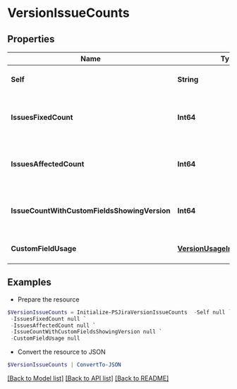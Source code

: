 # VersionIssueCounts
## Properties

Name | Type | Description | Notes
------------ | ------------- | ------------- | -------------
**Self** | **String** | The URL of these count details. | [optional] [readonly] 
**IssuesFixedCount** | **Int64** | Count of issues where the &#x60;fixVersion&#x60; is set to the version. | [optional] [readonly] 
**IssuesAffectedCount** | **Int64** | Count of issues where the &#x60;affectedVersion&#x60; is set to the version. | [optional] [readonly] 
**IssueCountWithCustomFieldsShowingVersion** | **Int64** | Count of issues where a version custom field is set to the version. | [optional] [readonly] 
**CustomFieldUsage** | [**VersionUsageInCustomField[]**](VersionUsageInCustomField.md) | List of custom fields using the version. | [optional] [readonly] 

## Examples

- Prepare the resource
```powershell
$VersionIssueCounts = Initialize-PSJiraVersionIssueCounts  -Self null `
 -IssuesFixedCount null `
 -IssuesAffectedCount null `
 -IssueCountWithCustomFieldsShowingVersion null `
 -CustomFieldUsage null
```

- Convert the resource to JSON
```powershell
$VersionIssueCounts | ConvertTo-JSON
```

[[Back to Model list]](../README.md#documentation-for-models) [[Back to API list]](../README.md#documentation-for-api-endpoints) [[Back to README]](../README.md)

